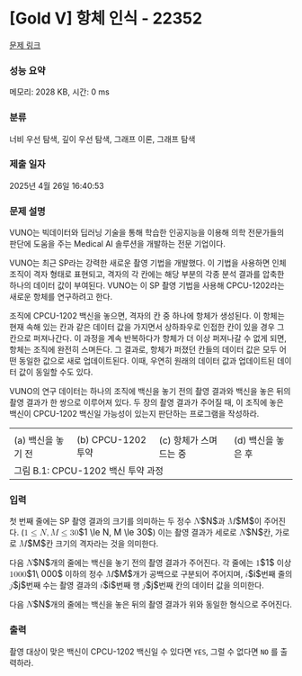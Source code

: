 # [Gold V] 항체 인식 - 22352 

[문제 링크](https://www.acmicpc.net/problem/22352) 

### 성능 요약

메모리: 2028 KB, 시간: 0 ms

### 분류

너비 우선 탐색, 깊이 우선 탐색, 그래프 이론, 그래프 탐색

### 제출 일자

2025년 4월 26일 16:40:53

### 문제 설명

<p>VUNO는 빅데이터와 딥러닝 기술을 통해 학습한 인공지능을 이용해 의학 전문가들의 판단에 도움을 주는 Medical AI 솔루션을 개발하는 전문 기업이다.</p>

<p>VUNO는 최근 SP라는 강력한 새로운 촬영 기법을 개발했다. 이 기법을 사용하면 인체 조직이 격자 형태로 표현되고, 격자의 각 칸에는 해당 부분의 각종 분석 결과를 압축한 하나의 데이터 값이 부여된다. VUNO는 이 SP 촬영 기법을 사용해 CPCU-1202라는 새로운 항체를 연구하려고 한다.</p>

<p>조직에 CPCU-1202 백신을 놓으면, 격자의 칸 중 하나에 항체가 생성된다. 이 항체는 현재 속해 있는 칸과 같은 데이터 값을 가지면서 상하좌우로 인접한 칸이 있을 경우 그 칸으로 퍼져나간다. 이 과정을 계속 반복하다가 항체가 더 이상 퍼져나갈 수 없게 되면, 항체는 조직에 완전히 스며든다. 그 결과로, 항체가 퍼졌던 칸들의 데이터 값은 모두 어떤 동일한 값으로 새로 업데이트된다. 이때, 우연히 원래의 데이터 값과 업데이트된 데이터 값이 동일할 수도 있다.</p>

<p>VUNO의 연구 데이터는 하나의 조직에 백신을 놓기 전의 촬영 결과와 백신을 놓은 뒤의 촬영 결과가 한 쌍으로 이루어져 있다. 두 장의 촬영 결과가 주어질 때, 이 조직에 놓은 백신이 CPCU-1202 백신일 가능성이 있는지 판단하는 프로그램을 작성하라.</p>

<table class="table table-bordered td-center">
	<tbody>
		<tr>
			<td><img alt="" src="https://upload.acmicpc.net/6d8780d5-1e33-4ce5-8a5f-6e02c43e1010/-/preview/"></td>
			<td><img alt="" src="https://upload.acmicpc.net/899fae0a-ff1c-46aa-93e4-bbb84edd33d0/-/preview/"></td>
			<td><img alt="" src="https://upload.acmicpc.net/9106a1a5-d7e5-49f0-82fb-9eaa5eff4482/-/preview/"></td>
			<td><img alt="" src="https://upload.acmicpc.net/50f5e9ef-1cae-4add-a7ea-9ffe965d9823/-/preview/"></td>
		</tr>
		<tr>
			<td>(a) 백신을 놓기 전</td>
			<td>(b) CPCU-1202 투약</td>
			<td>(c) 항체가 스며드는 중</td>
			<td>(d) 백신을 놓은 후</td>
		</tr>
		<tr>
			<td colspan="4">그림 B.1: CPCU-1202 백신 투약 과정</td>
		</tr>
	</tbody>
</table>

### 입력 

 <p>첫 번째 줄에는 SP 촬영 결과의 크기를 의미하는 두 정수 <mjx-container class="MathJax" jax="CHTML" style="font-size: 109%; position: relative;"><mjx-math class="MJX-TEX" aria-hidden="true"><mjx-mi class="mjx-i"><mjx-c class="mjx-c1D441 TEX-I"></mjx-c></mjx-mi></mjx-math><mjx-assistive-mml unselectable="on" display="inline"><math xmlns="http://www.w3.org/1998/Math/MathML"><mi>N</mi></math></mjx-assistive-mml><span aria-hidden="true" class="no-mathjax mjx-copytext">$N$</span></mjx-container>과 <mjx-container class="MathJax" jax="CHTML" style="font-size: 109%; position: relative;"><mjx-math class="MJX-TEX" aria-hidden="true"><mjx-mi class="mjx-i"><mjx-c class="mjx-c1D440 TEX-I"></mjx-c></mjx-mi></mjx-math><mjx-assistive-mml unselectable="on" display="inline"><math xmlns="http://www.w3.org/1998/Math/MathML"><mi>M</mi></math></mjx-assistive-mml><span aria-hidden="true" class="no-mathjax mjx-copytext">$M$</span></mjx-container>이 주어진다. (<mjx-container class="MathJax" jax="CHTML" style="font-size: 109%; position: relative;"><mjx-math class="MJX-TEX" aria-hidden="true"><mjx-mn class="mjx-n"><mjx-c class="mjx-c31"></mjx-c></mjx-mn><mjx-mo class="mjx-n" space="4"><mjx-c class="mjx-c2264"></mjx-c></mjx-mo><mjx-mi class="mjx-i" space="4"><mjx-c class="mjx-c1D441 TEX-I"></mjx-c></mjx-mi><mjx-mo class="mjx-n"><mjx-c class="mjx-c2C"></mjx-c></mjx-mo><mjx-mi class="mjx-i" space="2"><mjx-c class="mjx-c1D440 TEX-I"></mjx-c></mjx-mi><mjx-mo class="mjx-n" space="4"><mjx-c class="mjx-c2264"></mjx-c></mjx-mo><mjx-mn class="mjx-n" space="4"><mjx-c class="mjx-c33"></mjx-c><mjx-c class="mjx-c30"></mjx-c></mjx-mn></mjx-math><mjx-assistive-mml unselectable="on" display="inline"><math xmlns="http://www.w3.org/1998/Math/MathML"><mn>1</mn><mo>≤</mo><mi>N</mi><mo>,</mo><mi>M</mi><mo>≤</mo><mn>30</mn></math></mjx-assistive-mml><span aria-hidden="true" class="no-mathjax mjx-copytext">$1 \le N, M \le 30$</span></mjx-container>) 이는 촬영 결과가 세로로 <mjx-container class="MathJax" jax="CHTML" style="font-size: 109%; position: relative;"><mjx-math class="MJX-TEX" aria-hidden="true"><mjx-mi class="mjx-i"><mjx-c class="mjx-c1D441 TEX-I"></mjx-c></mjx-mi></mjx-math><mjx-assistive-mml unselectable="on" display="inline"><math xmlns="http://www.w3.org/1998/Math/MathML"><mi>N</mi></math></mjx-assistive-mml><span aria-hidden="true" class="no-mathjax mjx-copytext">$N$</span></mjx-container>칸, 가로로 <mjx-container class="MathJax" jax="CHTML" style="font-size: 109%; position: relative;"><mjx-math class="MJX-TEX" aria-hidden="true"><mjx-mi class="mjx-i"><mjx-c class="mjx-c1D440 TEX-I"></mjx-c></mjx-mi></mjx-math><mjx-assistive-mml unselectable="on" display="inline"><math xmlns="http://www.w3.org/1998/Math/MathML"><mi>M</mi></math></mjx-assistive-mml><span aria-hidden="true" class="no-mathjax mjx-copytext">$M$</span></mjx-container>칸 크기의 격자라는 것을 의미한다.</p>

<p>다음 <mjx-container class="MathJax" jax="CHTML" style="font-size: 109%; position: relative;"><mjx-math class="MJX-TEX" aria-hidden="true"><mjx-mi class="mjx-i"><mjx-c class="mjx-c1D441 TEX-I"></mjx-c></mjx-mi></mjx-math><mjx-assistive-mml unselectable="on" display="inline"><math xmlns="http://www.w3.org/1998/Math/MathML"><mi>N</mi></math></mjx-assistive-mml><span aria-hidden="true" class="no-mathjax mjx-copytext">$N$</span></mjx-container>개의 줄에는 백신을 놓기 전의 촬영 결과가 주어진다. 각 줄에는 <mjx-container class="MathJax" jax="CHTML" style="font-size: 109%; position: relative;"><mjx-math class="MJX-TEX" aria-hidden="true"><mjx-mn class="mjx-n"><mjx-c class="mjx-c31"></mjx-c></mjx-mn></mjx-math><mjx-assistive-mml unselectable="on" display="inline"><math xmlns="http://www.w3.org/1998/Math/MathML"><mn>1</mn></math></mjx-assistive-mml><span aria-hidden="true" class="no-mathjax mjx-copytext">$1$</span></mjx-container> 이상 <mjx-container class="MathJax" jax="CHTML" style="font-size: 109%; position: relative;"><mjx-math class="MJX-TEX" aria-hidden="true"><mjx-mn class="mjx-n"><mjx-c class="mjx-c31"></mjx-c></mjx-mn><mjx-mtext class="mjx-n"><mjx-c class="mjx-cA0"></mjx-c></mjx-mtext><mjx-mn class="mjx-n"><mjx-c class="mjx-c30"></mjx-c><mjx-c class="mjx-c30"></mjx-c><mjx-c class="mjx-c30"></mjx-c></mjx-mn></mjx-math><mjx-assistive-mml unselectable="on" display="inline"><math xmlns="http://www.w3.org/1998/Math/MathML"><mn>1</mn><mtext> </mtext><mn>000</mn></math></mjx-assistive-mml><span aria-hidden="true" class="no-mathjax mjx-copytext">$1\ 000$</span></mjx-container> 이하의 정수 <mjx-container class="MathJax" jax="CHTML" style="font-size: 109%; position: relative;"><mjx-math class="MJX-TEX" aria-hidden="true"><mjx-mi class="mjx-i"><mjx-c class="mjx-c1D440 TEX-I"></mjx-c></mjx-mi></mjx-math><mjx-assistive-mml unselectable="on" display="inline"><math xmlns="http://www.w3.org/1998/Math/MathML"><mi>M</mi></math></mjx-assistive-mml><span aria-hidden="true" class="no-mathjax mjx-copytext">$M$</span></mjx-container>개가 공백으로 구분되어 주어지며, <mjx-container class="MathJax" jax="CHTML" style="font-size: 109%; position: relative;"><mjx-math class="MJX-TEX" aria-hidden="true"><mjx-mi class="mjx-i"><mjx-c class="mjx-c1D456 TEX-I"></mjx-c></mjx-mi></mjx-math><mjx-assistive-mml unselectable="on" display="inline"><math xmlns="http://www.w3.org/1998/Math/MathML"><mi>i</mi></math></mjx-assistive-mml><span aria-hidden="true" class="no-mathjax mjx-copytext">$i$</span></mjx-container>번째 줄의 <mjx-container class="MathJax" jax="CHTML" style="font-size: 109%; position: relative;"><mjx-math class="MJX-TEX" aria-hidden="true"><mjx-mi class="mjx-i"><mjx-c class="mjx-c1D457 TEX-I"></mjx-c></mjx-mi></mjx-math><mjx-assistive-mml unselectable="on" display="inline"><math xmlns="http://www.w3.org/1998/Math/MathML"><mi>j</mi></math></mjx-assistive-mml><span aria-hidden="true" class="no-mathjax mjx-copytext">$j$</span></mjx-container>번째 수는 촬영 결과의 <mjx-container class="MathJax" jax="CHTML" style="font-size: 109%; position: relative;"><mjx-math class="MJX-TEX" aria-hidden="true"><mjx-mi class="mjx-i"><mjx-c class="mjx-c1D456 TEX-I"></mjx-c></mjx-mi></mjx-math><mjx-assistive-mml unselectable="on" display="inline"><math xmlns="http://www.w3.org/1998/Math/MathML"><mi>i</mi></math></mjx-assistive-mml><span aria-hidden="true" class="no-mathjax mjx-copytext">$i$</span></mjx-container>번째 행 <mjx-container class="MathJax" jax="CHTML" style="font-size: 109%; position: relative;"><mjx-math class="MJX-TEX" aria-hidden="true"><mjx-mi class="mjx-i"><mjx-c class="mjx-c1D457 TEX-I"></mjx-c></mjx-mi></mjx-math><mjx-assistive-mml unselectable="on" display="inline"><math xmlns="http://www.w3.org/1998/Math/MathML"><mi>j</mi></math></mjx-assistive-mml><span aria-hidden="true" class="no-mathjax mjx-copytext">$j$</span></mjx-container>번째 칸의 데이터 값을 의미한다.</p>

<p>다음 <mjx-container class="MathJax" jax="CHTML" style="font-size: 109%; position: relative;"><mjx-math class="MJX-TEX" aria-hidden="true"><mjx-mi class="mjx-i"><mjx-c class="mjx-c1D441 TEX-I"></mjx-c></mjx-mi></mjx-math><mjx-assistive-mml unselectable="on" display="inline"><math xmlns="http://www.w3.org/1998/Math/MathML"><mi>N</mi></math></mjx-assistive-mml><span aria-hidden="true" class="no-mathjax mjx-copytext">$N$</span></mjx-container>개의 줄에는 백신을 놓은 뒤의 촬영 결과가 위와 동일한 형식으로 주어진다.</p>

### 출력 

 <p>촬영 대상이 맞은 백신이 CPCU-1202 백신일 수 있다면 <code>YES</code>, 그럴 수 없다면 <code>NO</code> 를 출력하라.</p>

